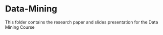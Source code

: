 # Data-Mining
This folder contains the research paper and slides presentation for the Data Mining Course
